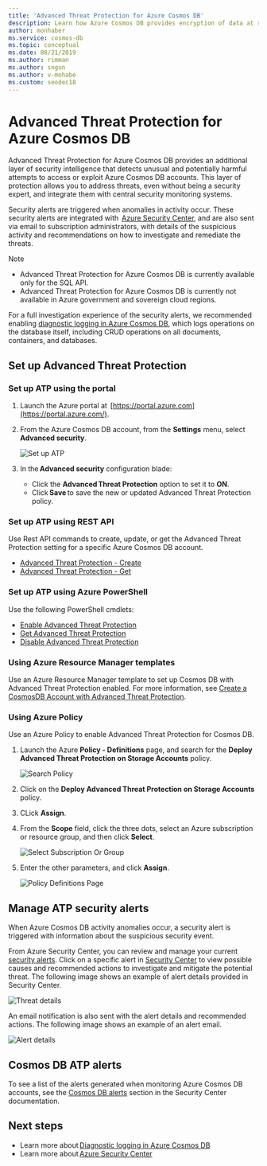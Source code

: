 ```yaml
---
title: 'Advanced Threat Protection for Azure Cosmos DB'
description: Learn how Azure Cosmos DB provides encryption of data at rest and how it's implemented.
author: monhaber
ms.service: cosmos-db
ms.topic: conceptual
ms.date: 08/21/2019
ms.author: rimman
ms.author: sngun
ms.author: v-mohabe
ms.custom: seodec18
---
```


# Advanced Threat Protection for Azure Cosmos DB

Advanced Threat Protection for Azure Cosmos DB provides an additional layer of security intelligence that detects unusual and potentially harmful attempts to access or exploit Azure Cosmos DB accounts. This layer of protection allows you to address threats, even without being a security expert, and integrate them with central security monitoring systems.

Security alerts are triggered when anomalies in activity occur. These security alerts are integrated with  [Azure Security Center](https://azure.microsoft.com/services/security-center/), and are also sent via email to subscription administrators, with details of the suspicious activity and recommendations on how to investigate and remediate the threats.

> [!NOTE]
>
> * Advanced Threat Protection for Azure Cosmos DB is currently available only for the SQL API.
> * Advanced Threat Protection for Azure Cosmos DB is currently not available in Azure government and sovereign cloud regions.

For a full investigation experience of the security alerts, we recommended enabling [diagnostic logging in Azure Cosmos DB](https://docs.microsoft.com/azure/cosmos-db/logging), which logs operations on the database itself, including CRUD operations on all documents, containers, and databases.

## Set up Advanced Threat Protection

### Set up ATP using the portal

1. Launch the Azure portal at  [https://portal.azure.com](https://portal.azure.com/).

2. From the Azure Cosmos DB account, from the **Settings** menu, select **Advanced security**.

    ![Set up ATP](./media/cosmos-db-advanced-threat-protection/cosmos-db-atp.png)

3. In the **Advanced security** configuration blade:

    * Click the **Advanced Threat Protection** option to set it to **ON**.
    * Click **Save** to save the new or updated Advanced Threat Protection policy.   

### Set up ATP using REST API

Use Rest API commands to create, update, or get the Advanced Threat Protection setting for a specific Azure Cosmos DB account.

* [Advanced Threat Protection - Create](https://go.microsoft.com/fwlink/?linkid=2099745)
* [Advanced Threat Protection - Get](https://go.microsoft.com/fwlink/?linkid=2099643)

### Set up ATP using Azure PowerShell

Use the following PowerShell cmdlets:

* [Enable Advanced Threat Protection](https://go.microsoft.com/fwlink/?linkid=2099607&clcid=0x409)
* [Get Advanced Threat Protection](https://go.microsoft.com/fwlink/?linkid=2099608&clcid=0x409)
* [Disable Advanced Threat Protection](https://go.microsoft.com/fwlink/?linkid=2099709&clcid=0x409)

### Using Azure Resource Manager templates

Use an Azure Resource Manager template to set up Cosmos DB with Advanced Threat Protection enabled.
For more information, see
[Create a CosmosDB Account with Advanced Threat Protection](https://azure.microsoft.com/en-us/resources/templates/201-cosmosdb-advanced-threat-protection-create-account/).

### Using Azure Policy

Use an Azure Policy to enable Advanced Threat Protection for Cosmos DB.

1. Launch the Azure **Policy - Definitions** page, and search for the **Deploy Advanced Threat Protection on Storage Accounts** policy.

    ![Search Policy](./media/cosmos-db-advanced-threat-protection/cosmos-db.png) 

1. Click on the **Deploy Advanced Threat Protection on Storage Accounts** policy.

1. CLick **Assign**.

1. From the **Scope** field, click the three dots, select an Azure subscription or resource group, and then click **Select**.

    ![Select Subscription Or Group](./media/cosmos-db-advanced-threat-protection/cosmos-db-atp-policy.png)

1. Enter the other parameters, and click **Assign**.

    ![Policy Definitions Page](./media/cosmos-db-advanced-threat-protection/cosmos-db-atp-scope.png)

## Manage ATP security alerts

When Azure Cosmos DB activity anomalies occur, a security alert is triggered with information about the suspicious security event. 

 From Azure Security Center, you can review and manage your current [security alerts](../security-center/security-center-alerts-overview.md).  Click on a specific alert in [Security Center](https://ms.portal.azure.com/#blade/Microsoft_Azure_Security/SecurityMenuBlade/0) to view possible causes and recommended actions to investigate and mitigate the potential threat. The following image shows an example of alert details provided in Security Center.

 ![Threat details](./media/cosmos-db-advanced-threat-protection/cosmos-db-alert-details.png)

An email notification is also sent with the alert details and recommended actions. The following image shows an example of an alert email.

 ![Alert details](./media/cosmos-db-advanced-threat-protection/cosmos-db-alert.png)

## Cosmos DB ATP alerts

 To see a list of the alerts generated when monitoring Azure Cosmos DB accounts, see the [Cosmos DB alerts](../security-center/security-center-alerts-data-services.md#cosmos-db) section in the Security Center documentation.

## Next steps

* Learn more about [Diagnostic logging in Azure Cosmos DB](https://docs.microsoft.com/azure/cosmos-db/logging#turn-on-logging-in-the-azure-portal)
* Learn more about [Azure Security Center](https://docs.microsoft.com/azure/security-center/security-center-intro)